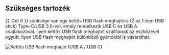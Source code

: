 ## Szükséges tartozék

{{ .Get 0 }} szüksége van egy kettős USB flash meghajtóra (2 az 1-ben USB stick) Type-C/USB 3.0-val, amely rendelkezik USB C és USB A csatlakozóval. Ilyen kettős USB flash meghajtót szállítanak az eszközével együtt. Ilyen USB flash meghajtót különböző gyártóktól is vásárolhat.

![Kettős USB flash meghajtó (USB A / USB C)](/images/firmware/update/usb-dual-stick.svg)
